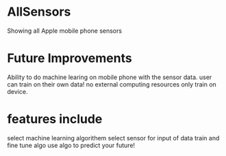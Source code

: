 # AllSensors
Showing all Apple mobile phone sensors 

# Future Improvements 
Ability to do machine learing on mobile phone with the sensor data. user can train on their own data! no external computing resources only train on device. 

# features include
select machine learning algorithem 
select sensor for input of data 
train and fine tune algo 
use algo to predict your future!
